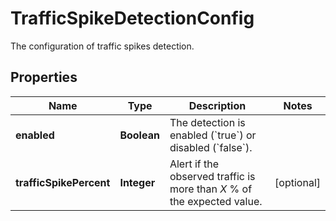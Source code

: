 

# TrafficSpikeDetectionConfig

The configuration of traffic spikes detection.

## Properties

| Name | Type | Description | Notes |
|------------ | ------------- | ------------- | -------------|
|**enabled** | **Boolean** | The detection is enabled (&#x60;true&#x60;) or disabled (&#x60;false&#x60;). |  |
|**trafficSpikePercent** | **Integer** | Alert if the observed traffic is more than *X* % of the expected value. |  [optional] |



